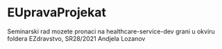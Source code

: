 # EUpravaProjekat

Seminarski rad mozete pronaci na healthcare-service-dev grani u okviru foldera EZdravstvo,
SR28/2021 Andjela Lozanov
